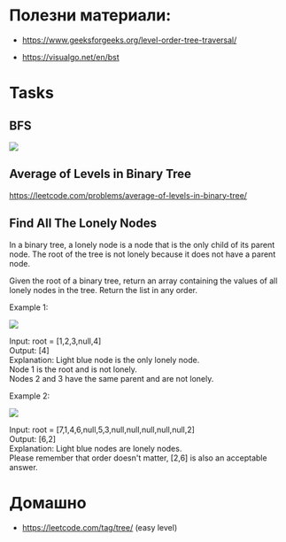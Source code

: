 

# Полезни материали: 

* https://www.geeksforgeeks.org/level-order-tree-traversal/

* https://visualgo.net/en/bst



# Tasks

## BFS 

![](https://visualgo.net/img/ripple.jpg)

## Average of Levels in Binary Tree

https://leetcode.com/problems/average-of-levels-in-binary-tree/

## Find All The Lonely Nodes

In a binary tree, a lonely node is a node that is the only child of its parent node. The root of the tree is not lonely because it does not have a parent node.

Given the root of a binary tree, return an array containing the values of all lonely nodes in the tree. Return the list in any order.


Example 1:

![](https://assets.leetcode.com/uploads/2020/06/03/e1.png)

Input: root = [1,2,3,null,4]<br>
Output: [4]<br>
Explanation: Light blue node is the only lonely node.<br>
Node 1 is the root and is not lonely.<br>
Nodes 2 and 3 have the same parent and are not lonely.<br>

Example 2:

![](https://assets.leetcode.com/uploads/2020/06/03/e2.png)

Input: root = [7,1,4,6,null,5,3,null,null,null,null,null,2]<br>
Output: [6,2]<br>
Explanation: Light blue nodes are lonely nodes.<br>
Please remember that order doesn't matter, [2,6] is also an acceptable answer.<br>



# Домашно   
* https://leetcode.com/tag/tree/ (easy level)
 
